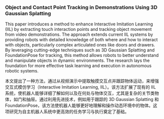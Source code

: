 ### Object and Contact Point Tracking in Demonstrations Using 3D Gaussian Splatting

This paper introduces a method to enhance Interactive Imitation Learning (IIL) by extracting touch interaction points and tracking object movement from video demonstrations. The approach extends current IIL systems by providing robots with detailed knowledge of both where and how to interact with objects, particularly complex articulated ones like doors and drawers. By leveraging cutting-edge techniques such as 3D Gaussian Splatting and FoundationPose for tracking, this method allows robots to better understand and manipulate objects in dynamic environments. The research lays the foundation for more effective task learning and execution in autonomous robotic systems.

本文提出了一种方法，通过从视频演示中提取触摸交互点并跟踪物体运动，来增强交互式模仿学习（Interactive Imitation Learning, IIL）。该方法扩展了现有的 IIL 系统，使机器人能够详细了解如何以及在何处与物体交互，尤其是复杂的关节类物体，如门和抽屉。通过利用先进技术，例如用于跟踪的 3D Gaussian Splatting 和 FoundationPose，该方法使机器人能够更好地理解和操作动态环境中的物体。这项研究为自主机器人系统中更高效的任务学习与执行奠定了基础。
